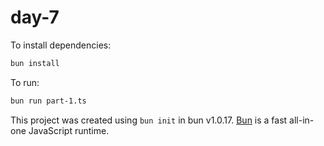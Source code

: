 # day-7

To install dependencies:

```bash
bun install
```

To run:

```bash
bun run part-1.ts
```

This project was created using `bun init` in bun v1.0.17. [Bun](https://bun.sh) is a fast all-in-one JavaScript runtime.

